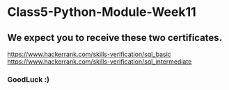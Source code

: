 # Class5-Python-Module-Week11


## We expect you to receive these two certificates.

https://www.hackerrank.com/skills-verification/sql_basic
https://www.hackerrank.com/skills-verification/sql_intermediate

### GoodLuck :)
